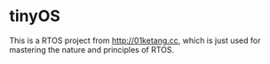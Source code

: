 # tinyOS
This is a RTOS project from http://01ketang.cc, which is just used for mastering the nature and principles of RTOS.
